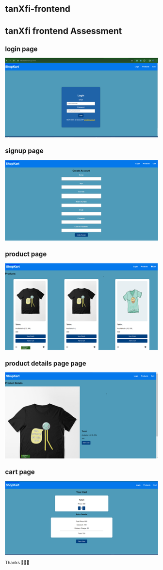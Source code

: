 # tanXfi-frontend
<h1>tanXfi frontend Assessment</h1>

<h2>login page</h2>
<img src="https://github.com/RahulKumarHacker/tanXfi-frontend/blob/master/login.png">

<h2>signup page</h2>
<img src="https://github.com/RahulKumarHacker/tanXfi-frontend/blob/master/signup.png">

<h2>product page</h2>
<img src="https://github.com/RahulKumarHacker/tanXfi-frontend/blob/master/product.png">

<h2>product details page page</h2>
<img src="https://github.com/RahulKumarHacker/tanXfi-frontend/blob/master/productDetails.png">

<h2>cart page</h2>
<img src="https://github.com/RahulKumarHacker/tanXfi-frontend/blob/master/cart.png">

<p>Thanks 🧑‍💻😍</p>
